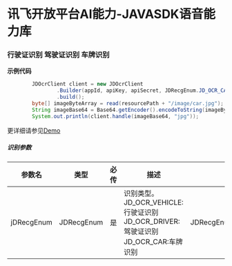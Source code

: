 # 讯飞开放平台AI能力-JAVASDK语音能力库

### 行驶证识别  驾驶证识别  车牌识别

**示例代码**
```java
        JDOcrClient client = new JDOcrClient
                .Builder(appId, apiKey, apiSecret, JDRecgEnum.JD_OCR_CAR)
                .build();
        byte[] imageByteArray = read(resourcePath + "/image/car.jpg");
        String imageBase64 = Base64.getEncoder().encodeToString(imageByteArray);
        System.out.println(client.handle(imageBase64, "jpg"));
```

更详细请参见[Demo](https://github.com/iFLYTEK-OP/websdk-java-demo/blob/main/src/main/java/cn/xfyun/demo/JDOcrClientApp.java)

##### 识别参数
|参数名|类型|必传|描述|示例|
|---|---|---|---|---|
|jDRecgEnum|JDRecgEnum|是|识别类型。<br>JD_OCR_VEHICLE:行驶证识别 <br>JD_OCR_DRIVER:驾驶证识别 <br>JD_OCR_CAR:车牌识别|JDRecgEnum.JD_OCR_VEHICLE|